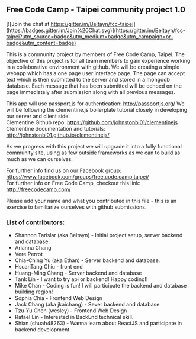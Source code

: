 ## Free Code Camp  - Taipei community project 1.0

[![Join the chat at https://gitter.im/Beltayn/fcc-taipei](https://badges.gitter.im/Join%20Chat.svg)](https://gitter.im/Beltayn/fcc-taipei?utm_source=badge&utm_medium=badge&utm_campaign=pr-badge&utm_content=badge)

This is a community project by members of Free Code Camp, Taipei. The objective of this project is for all team members to gain experience working in a collaborative environment with github.
We will be creating a simple webapp which has a one page user interface page.
The page can accept text which is then submitted to the server and stored in a mongodb database.  Each message that has been submitted will be echoed on the page immediately after submission along with all previous messages.

This app will use passport.js for authentication: http://passportjs.org/
We will be following the clementine.js boilerplate tutorial closely in developing our server and client side.  
Clementine Github repo: https://github.com/johnstonbl01/clementinejs  
Clementine documentation and tutorials: http://johnstonbl01.github.io/clementinejs/  

As we progress with this project we will upgrade it into a fully functional community site, using as few outside frameworks as we can to build as much as we can ourselves.

For further info find us on our Facebook group: https://www.facebook.com/groups/free.code.camp.taipei/  
For further info on Free Code Camp, checkout this link: http://freecodecamp.com/  

Please add your name and what you contributed in this file - this is an exercise to familiarize ourselves with github submissions.


### List of contributors:  
- Shannon Tarislar (aka Beltayn) - Initial project setup, server backend and database.  
- Arianna Chang  
- Vere Perrot  
- Chia-Ching Yu (aka Ethan) - Server backend and database.  
- HsuanTang Chiu - front end  
- Huang-Ming Chang - Server backend and database  
- Tank Lin - I want to try api or backend! Happy coding!!
- Mike Chan - Coding is fun! I will participate the backend and database building region! 
- Sophia Chia - Frontend Web Design 
- Jack Chang (aka jkaichang) - Sever backend and database. 
- Tzu-Yu Chen (wesley) - Frontend Web Design
- Rafael Lin - Interested in BackEnd technical skill.
- Shian (chuah48263) - Wanna learn about ReactJS and participate in backend development.
